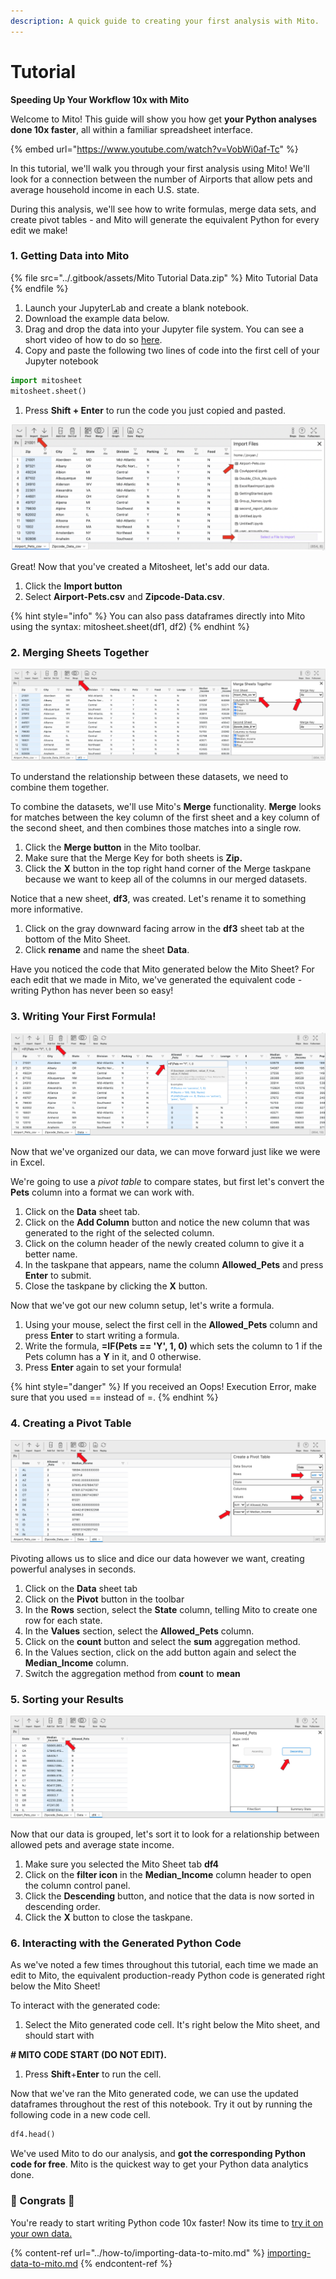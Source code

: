 ```yaml
---
description: A quick guide to creating your first analysis with Mito.
---
```


# Tutorial

**Speeding Up Your Workflow 10x with Mito**

Welcome to Mito! This guide will show you how get **your Python analyses done 10x faster**, all within a familiar spreadsheet interface.

{% embed url="https://www.youtube.com/watch?v=VobWi0af-Tc" %}

In this tutorial, we'll walk you through your first analysis using Mito! We'll look for a connection between the number of Airports that allow pets and average household income in each U.S. state.

During this analysis, we'll see how to write formulas, merge data sets, and create pivot tables - and Mito will generate the equivalent Python for every edit we make!

### 1. Getting Data into Mito

{% file src="../.gitbook/assets/Mito Tutorial Data.zip" %}
Mito Tutorial Data
{% endfile %}

1. Launch your JupyterLab and create a blank notebook.
2. Download the example data below.
3. Drag and drop the data into your Jupyter file system. You can see a short video of how to do so [here](https://www.youtube.com/watch?v=1bd2QHqQSH4).
4. Copy and paste the following two lines of code into the first cell of your Jupyter notebook

```python
import mitosheet
mitosheet.sheet()
```

1. Press **Shift + Enter** to run the code you just copied and pasted. &#x20;

![](<../.gitbook/assets/Screen Shot 2021-06-29 at 3.55.08 PM.png>)

Great! Now that you've created a Mitosheet, let's add our data.

1. Click the **Import button**
2. Select **Airport-Pets.csv** and **Zipcode-Data.csv**.

{% hint style="info" %}
You can also pass dataframes directly into Mito using the syntax: mitosheet.sheet(df1, df2)
{% endhint %}

### 2. Merging Sheets Together

![](<../.gitbook/assets/Screen Shot 2021-04-14 at 8.46.23 PM.png>)

To understand the relationship between these datasets, we need to combine them together.

To combine the datasets, we'll use Mito's **Merge** functionality. **Merge** looks for matches between the key column of the first sheet and a key column of the second sheet, and then combines those matches into a single row.

1. Click the **Merge button** in the Mito toolbar.
2. Make sure that the Merge Key for both sheets is **Zip.**
3. Click the **X** button in the top right hand corner of the Merge taskpane because we want to keep all of the columns in our merged datasets.&#x20;

Notice that a new sheet, **df3**, was created. Let's rename it to something more informative.

1. Click on the gray downward facing arrow in the **df3** sheet tab at the bottom of the Mito Sheet.
2. Click **rename** and name the sheet **Data**.

Have you noticed the code that Mito generated below the Mito Sheet? For each edit that we made in Mito, we've generated the equivalent code - writing Python has never been so easy!

### 3. Writing Your First Formula!

![](<../.gitbook/assets/Screen Shot 2021-04-19 at 7.47.57 PM.png>)

Now that we've organized our data, we can move forward just like we were in Excel.

We're going to use a _pivot table_ to compare states, but first let's convert the **Pets** column into a format we can work with.

1. Click on the **Data** sheet tab.
2. Click on the **Add Column** button and notice the new column that was generated to the right of the selected column.
3. Click on the column header of the newly created column to give it a better name.
4. In the taskpane that appears, name the column **Allowed\_Pets** and press **Enter** to submit.
5. Close the taskpane by clicking the **X** button.

Now that we've got our new column setup, let's write a formula.

1. Using your mouse, select the first cell in the **Allowed\_Pets** column and press **Enter** to start writing a formula.
2. Write the formula, **=IF(Pets == 'Y', 1, 0)** which sets the column to 1 if the Pets column has a **Y** in it, and 0 otherwise.
3. Press **Enter** again to set your formula!

{% hint style="danger" %}
If you received an Oops! Execution Error, make sure that you used == instead of =.
{% endhint %}

### 4. Creating a Pivot Table

![](<../.gitbook/assets/Screen Shot 2021-04-19 at 7.51.55 PM.png>)

Pivoting allows us to slice and dice our data however we want, creating powerful analyses in seconds.

1. Click on the **Data** sheet tab
2. Click on the **Pivot** button in the toolbar
3. In the **Rows** section, select the **State** column, telling Mito to create one row for each state.
4. In the **Values** section, select the **Allowed\_Pets** column.
5. Click on the **count** button and select the **sum** aggregation method.
6. In the Values section, click on the add button again and select the **Median\_Income** column.&#x20;
7. Switch the aggregation method from **count** to **mean**

### 5. Sorting your Results

![](<../.gitbook/assets/Screen Shot 2021-04-19 at 8.02.17 PM.png>)

Now that our data is grouped, let's sort it to look for a relationship between allowed pets and average state income.

1. Make sure you selected the Mito Sheet tab **df4**
2. Click on the **filter icon** in the **Median\_Income** column header to open the column control panel.&#x20;
3. Click the **Descending** button, and notice that the data is now sorted in descending order.
4. Click the **X** button to close the taskpane.

### 6. Interacting with the Generated Python Code

As we've noted a few times throughout this tutorial, each time we made an edit to Mito, the equivalent production-ready Python code is generated right below the Mito Sheet!

To interact with the generated code:

1. Select the Mito generated code cell. It's right below the Mito sheet, and should start with&#x20;

**# MITO CODE START (DO NOT EDIT).**

1. Press **Shift**+**Enter** to run the cell.

Now that we've ran the Mito generated code, we can use the updated dataframes throughout the rest of this notebook. Try it out by running the following code in a new code cell.

```python
df4.head()
```

We've used Mito to do our analysis, and **got the corresponding Python code for free**. Mito is the quickest way to get your Python data analytics done.

### 🎉 Congrats 🎉

You're ready to start writing Python code 10x faster! Now its time to [try it on your own data.](../how-to/importing-data-to-mito.md)

{% content-ref url="../how-to/importing-data-to-mito.md" %}
[importing-data-to-mito.md](../how-to/importing-data-to-mito.md)
{% endcontent-ref %}

